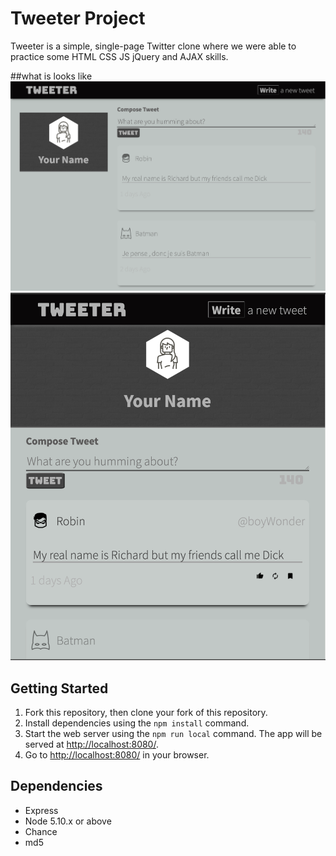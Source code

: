# Tweeter Project

Tweeter is a simple, single-page Twitter clone where we were able to practice some HTML CSS JS jQuery and AJAX skills. 

##what is looks like
!["small screen or moblie"](https://github.com/ermurray/tweeter/blob/master/docs/Screen%20Shot%202021-02-26%20at%207.58.49%20PM.png)
!["desktop size screen"](https://github.com/ermurray/tweeter/blob/master/docs/Screen%20Shot%202021-02-26%20at%207.59.38%20PM.png)


## Getting Started

1. Fork this repository, then clone your fork of this repository.
2. Install dependencies using the `npm install` command.
3. Start the web server using the `npm run local` command. The app will be served at <http://localhost:8080/>.
4. Go to <http://localhost:8080/> in your browser.

## Dependencies

- Express
- Node 5.10.x or above
- Chance
- md5